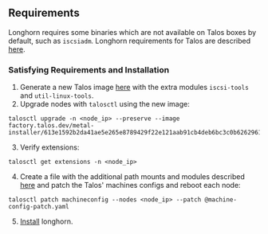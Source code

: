 ## Requirements
Longhorn requires some binaries which are not available on Talos boxes by default, such as `iscsiadm`.
Longhorn requirements for Talos are described [here](https://longhorn.io/docs/1.9.0/advanced-resources/os-distro-specific/talos-linux-support/).

### Satisfying Requirements and Installation
1. Generate a new Talos image [here](https://factory.talos.dev/) with the extra modules `iscsi-tools` and `util-linux-tools`.
2. Upgrade nodes with `talosctl` using the new image:

```
talosctl upgrade -n <node_ip> --preserve --image factory.talos.dev/metal-installer/613e1592b2da41ae5e265e8789429f22e121aab91cb4deb6bc3c0b6262961245:v1.10.3
```

3. Verify extensions:
```
talosctl get extensions -n <node_ip>
```

4. Create a file with the additional path mounts and modules described [here](https://longhorn.io/docs/1.9.0/advanced-resources/os-distro-specific/talos-linux-support/#data-path-mounts) and patch the Talos' machines configs and reboot each node:
```
talosctl patch machineconfig --nodes <node_ip> --patch @machine-config-patch.yaml
```

5. [Install](https://longhorn.io/docs/1.9.0/deploy/install/install-with-kubectl/) longhorn.

